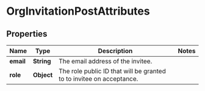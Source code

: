 

# OrgInvitationPostAttributes


## Properties

| Name | Type | Description | Notes |
|------------ | ------------- | ------------- | -------------|
|**email** | **String** | The email address of the invitee. |  |
|**role** | **Object** | The role public ID that will be granted to to invitee on acceptance. |  |



